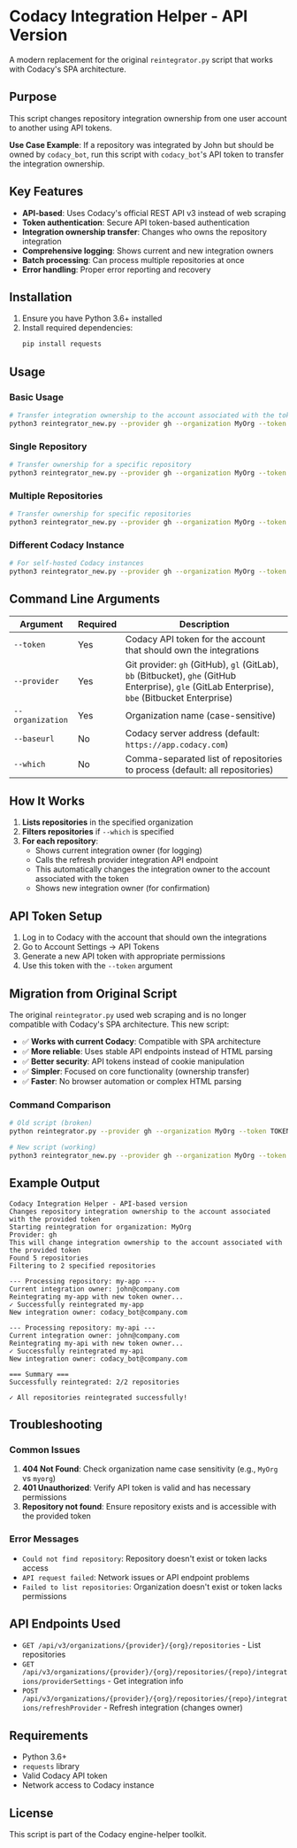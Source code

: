 # Codacy Integration Helper - API Version

A modern replacement for the original `reintegrator.py` script that works with Codacy's SPA architecture.

## Purpose

This script changes repository integration ownership from one user account to another using API tokens. 

**Use Case Example**: If a repository was integrated by John but should be owned by `codacy_bot`, run this script with `codacy_bot`'s API token to transfer the integration ownership.

## Key Features

- **API-based**: Uses Codacy's official REST API v3 instead of web scraping
- **Token authentication**: Secure API token-based authentication
- **Integration ownership transfer**: Changes who owns the repository integration
- **Comprehensive logging**: Shows current and new integration owners
- **Batch processing**: Can process multiple repositories at once
- **Error handling**: Proper error reporting and recovery

## Installation

1. Ensure you have Python 3.6+ installed
2. Install required dependencies:
   ```bash
   pip install requests
   ```

## Usage

### Basic Usage

```bash
# Transfer integration ownership to the account associated with the token
python3 reintegrator_new.py --provider gh --organization MyOrg --token YOUR_API_TOKEN
```

### Single Repository

```bash
# Transfer ownership for a specific repository
python3 reintegrator_new.py --provider gh --organization MyOrg --token YOUR_API_TOKEN --which "my-repo"
```

### Multiple Repositories

```bash
# Transfer ownership for specific repositories
python3 reintegrator_new.py --provider gh --organization MyOrg --token YOUR_API_TOKEN --which "repo1,repo2,repo3"
```

### Different Codacy Instance

```bash
# For self-hosted Codacy instances
python3 reintegrator_new.py --provider gh --organization MyOrg --token YOUR_API_TOKEN --baseurl https://codacy.mycompany.com
```

## Command Line Arguments

| Argument | Required | Description |
|----------|----------|-------------|
| `--token` | Yes | Codacy API token for the account that should own the integrations |
| `--provider` | Yes | Git provider: `gh` (GitHub), `gl` (GitLab), `bb` (Bitbucket), `ghe` (GitHub Enterprise), `gle` (GitLab Enterprise), `bbe` (Bitbucket Enterprise) |
| `--organization` | Yes | Organization name (case-sensitive) |
| `--baseurl` | No | Codacy server address (default: `https://app.codacy.com`) |
| `--which` | No | Comma-separated list of repositories to process (default: all repositories) |

## How It Works

1. **Lists repositories** in the specified organization
2. **Filters repositories** if `--which` is specified
3. **For each repository**:
   - Shows current integration owner (for logging)
   - Calls the refresh provider integration API endpoint
   - This automatically changes the integration owner to the account associated with the token
   - Shows new integration owner (for confirmation)

## API Token Setup

1. Log in to Codacy with the account that should own the integrations
2. Go to Account Settings → API Tokens
3. Generate a new API token with appropriate permissions
4. Use this token with the `--token` argument

## Migration from Original Script

The original `reintegrator.py` used web scraping and is no longer compatible with Codacy's SPA architecture. This new script:

- ✅ **Works with current Codacy**: Compatible with SPA architecture
- ✅ **More reliable**: Uses stable API endpoints instead of HTML parsing
- ✅ **Better security**: API tokens instead of cookie manipulation
- ✅ **Simpler**: Focused on core functionality (ownership transfer)
- ✅ **Faster**: No browser automation or complex HTML parsing

### Command Comparison

```bash
# Old script (broken)
python reintegrator.py --provider gh --organization MyOrg --token TOKEN

# New script (working)
python3 reintegrator_new.py --provider gh --organization MyOrg --token TOKEN
```

## Example Output

```
Codacy Integration Helper - API-based version
Changes repository integration ownership to the account associated with the provided token
Starting reintegration for organization: MyOrg
Provider: gh
This will change integration ownership to the account associated with the provided token
Found 5 repositories
Filtering to 2 specified repositories

--- Processing repository: my-app ---
Current integration owner: john@company.com
Reintegrating my-app with new token owner...
✓ Successfully reintegrated my-app
New integration owner: codacy_bot@company.com

--- Processing repository: my-api ---
Current integration owner: john@company.com
Reintegrating my-api with new token owner...
✓ Successfully reintegrated my-api
New integration owner: codacy_bot@company.com

=== Summary ===
Successfully reintegrated: 2/2 repositories

✓ All repositories reintegrated successfully!
```

## Troubleshooting

### Common Issues

1. **404 Not Found**: Check organization name case sensitivity (e.g., `MyOrg` vs `myorg`)
2. **401 Unauthorized**: Verify API token is valid and has necessary permissions
3. **Repository not found**: Ensure repository exists and is accessible with the provided token

### Error Messages

- `Could not find repository`: Repository doesn't exist or token lacks access
- `API request failed`: Network issues or API endpoint problems
- `Failed to list repositories`: Organization doesn't exist or token lacks permissions

## API Endpoints Used

- `GET /api/v3/organizations/{provider}/{org}/repositories` - List repositories
- `GET /api/v3/organizations/{provider}/{org}/repositories/{repo}/integrations/providerSettings` - Get integration info
- `POST /api/v3/organizations/{provider}/{org}/repositories/{repo}/integrations/refreshProvider` - Refresh integration (changes owner)

## Requirements

- Python 3.6+
- `requests` library
- Valid Codacy API token
- Network access to Codacy instance

## License

This script is part of the Codacy engine-helper toolkit.
